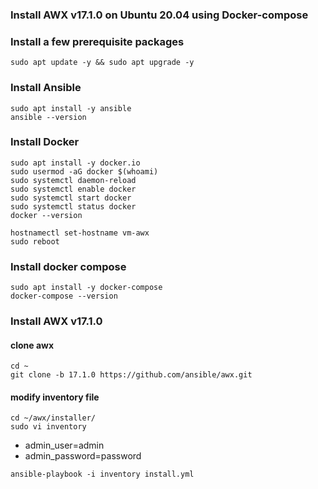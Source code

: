 ### Install AWX v17.1.0 on Ubuntu 20.04 using Docker-compose

### Install a few prerequisite packages
```
sudo apt update -y && sudo apt upgrade -y
```

### Install Ansible
```
sudo apt install -y ansible
ansible --version
```

### Install Docker
```
sudo apt install -y docker.io
sudo usermod -aG docker $(whoami)
sudo systemctl daemon-reload
sudo systemctl enable docker
sudo systemctl start docker
sudo systemctl status docker
docker --version

hostnamectl set-hostname vm-awx
sudo reboot
```
### Install docker compose
```
sudo apt install -y docker-compose 
docker-compose --version
```
### Install AWX v17.1.0
#### clone awx
```
cd ~
git clone -b 17.1.0 https://github.com/ansible/awx.git
```
#### modify inventory file
```
cd ~/awx/installer/
sudo vi inventory
```
- admin_user=admin
- admin_password=password
```
ansible-playbook -i inventory install.yml
```



